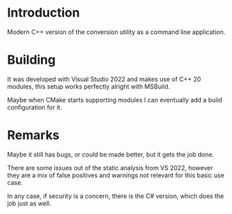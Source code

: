 # Introduction


Modern C++ version of the conversion utility as a command line application.

# Building

It was developed with Visual Studio 2022 and makes use of C++ 20 modules, this setup works perfectly alright with MSBuild.

Maybe when CMake starts supporting modules I can eventually add a build configuration for it.


# Remarks

Maybe it still has bugs, or could be made better, but it gets the job done.

There are some issues out of the static analysis from VS 2022, however they are a mix of false positives and warnings not relevant for this basic use case.

In any case, if security is a concern, there is the C# version, which does the job just as well.